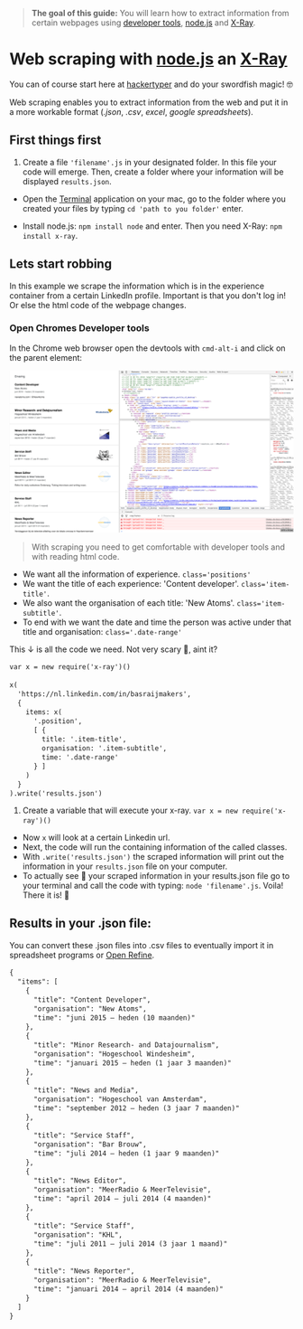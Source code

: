 > **The goal of this guide:** You will learn how to extract information from certain webpages using [developer tools](guides/fixing-errors/readme.md), [node.js](http://blog.modulus.io/absolute-beginners-guide-to-nodejs) and [X-Ray](https://www.npmjs.com/package/x-ray).

# Web scraping with [node.js](http://blog.modulus.io/absolute-beginners-guide-to-nodejs) an [X-Ray](https://www.npmjs.com/package/x-ray)

You can of course start here at [hackertyper](http://hackertyper.com/) and do your swordfish magic! 🤓

Web scraping enables you to extract information from the web and put it in a more workable format (*.json*, *.csv*, *excel*, *google spreadsheets*).     

## First things first

1. Create a file ```'filename'.js``` in your designated folder. In this file your code will emerge. Then, create a folder where your information will be displayed ```results.json```.

* Open the [Terminal](http://www.macworld.co.uk/feature/mac-software/get-more-out-of-os-x-terminal-3608274/) application on your mac, go to the folder where you created your files by typing ```cd 'path to you folder'``` enter.

* Install node.js: ```npm install node``` and enter. Then you need X-Ray: ```npm install x-ray```.

## Lets start robbing

In this example we scrape the information which is in the experience container from a certain LinkedIn profile. Important is that you don't log in! Or else the html code of the webpage changes.

### Open Chromes Developer tools

In the Chrome web browser open the devtools with ```cmd-alt-i``` and click on the parent element:

<img src="../images/devtools-web-scraping.png" width="800">

> With scraping you need to get comfortable with developer tools and with reading html code.

* We want all the information of experience. ```class='positions'```
* We want the title of each experience: 'Content developer'. ```class='item-title'```.
* We also want the organisation of each title: 'New Atoms'. ```class='item-subtitle'```.
* To end with we want the date and time the person was active under that title and organisation: ```class='.date-range'```

This ↓ is all the code we need. Not very scary 👹, aint it?

    var x = new require('x-ray')()

    x(
      'https://nl.linkedin.com/in/basraijmakers',
      {
        items: x(
          '.position',
          [ {
            title: '.item-title',
            organisation: '.item-subtitle',        
            time: '.date-range'
          } ]
        )
      }
    ).write('results.json')

1. Create a variable that will execute your x-ray. ```var x = new require('x-ray')()```
* Now ```x``` will look at a certain Linkedin url.
* Next, the code will run the containing information of the called classes.
* With ```.write('results.json')``` the scraped information will print out the information in your ```results.json``` file on your computer.
* To actually see 👀 your scraped information in your results.json file go to your terminal and call the code with typing: ```node 'filename'.js```. Voila! There it is! 🎉     



## Results in your .json file:

You can convert these .json files into .csv files to eventually import it in spreadsheet programs or [Open Refine](http://openrefine.org/).

    {
      "items": [
        {
          "title": "Content Developer",
          "organisation": "New Atoms",
          "time": "juni 2015 – heden (10 maanden)"
        },
        {
          "title": "Minor Research- and Datajournalism",
          "organisation": "Hogeschool Windesheim",
          "time": "januari 2015 – heden (1 jaar 3 maanden)"
        },
        {
          "title": "News and Media",
          "organisation": "Hogeschool van Amsterdam",
          "time": "september 2012 – heden (3 jaar 7 maanden)"
        },
        {
          "title": "Service Staff",
          "organisation": "Bar Brouw",
          "time": "juli 2014 – heden (1 jaar 9 maanden)"
        },
        {
          "title": "News Editor",
          "organisation": "MeerRadio & MeerTelevisie",
          "time": "april 2014 – juli 2014 (4 maanden)"
        },
        {
          "title": "Service Staff",
          "organisation": "KHL",
          "time": "juli 2011 – juli 2014 (3 jaar 1 maand)"
        },
        {
          "title": "News Reporter",
          "organisation": "MeerRadio & MeerTelevisie",
          "time": "januari 2014 – april 2014 (4 maanden)"
        }
      ]
    }
